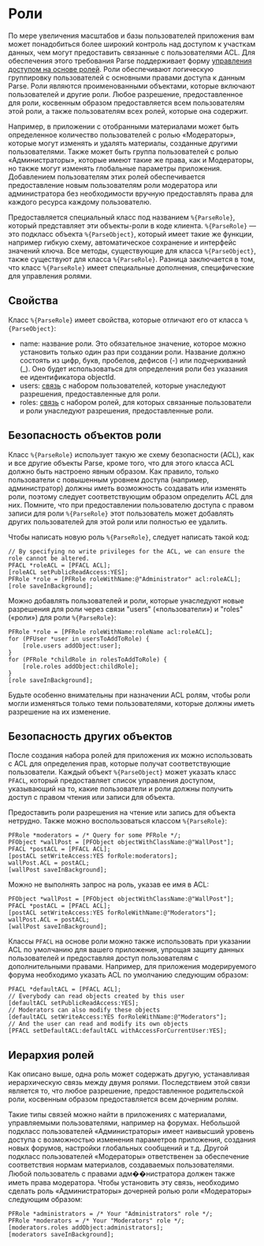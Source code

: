 # Роли

По мере увеличения масштабов и базы пользователей приложения вам может понадобиться более широкий контроль над доступом к участкам данных, чем могут предоставить связанные с пользователями ACL. Для обеспечения этого требования Parse поддерживает форму [управления доступом на основе ролей](http://en.wikipedia.org/wiki/Role-based_access_control). Роли обеспечивают логическую группировку пользователей с основными правами доступа к данным Parse. Роли являются проименованными объектами, которые включают пользователей и другие роли.  Любое разрешение, предоставленное для роли, косвенным образом предоставляется всем пользователям этой роли, а также пользователям всех ролей, которые она содержит.

Например, в приложении с отобранными материалами может быть определенное количество пользователей с ролью «Модераторы», которые могут изменять и удалять материалы, созданные другими пользователями.  Также может быть группа пользователей с ролью «Администраторы», которые имеют такие же права, как и Модераторы, но также могут изменять глобальные параметры приложения. Добавлением пользователям этих ролей обеспечивается предоставление новым пользователям роли модератора или администратора без необходимости вручную предоставлять права для каждого ресурса каждому пользователю.

Предоставляется специальный класс под названием `%{ParseRole}`, который представляет эти объекты-роли в коде клиента. `%{ParseRole}` &mdash; это подкласс объекта `%{ParseObject}`, который имеет такие же функции, например гибкую схему, автоматическое сохранение и интерфейс значений ключа.  Все методы, существующие для класса `%{ParseObject}`, также существуют для класса `%{ParseRole}`.  Разница заключается в том, что класс `%{ParseRole}` имеет специальные дополнения, специфические для управления ролями.

## Свойства

Класс `%{ParseRole}` имеет свойства, которые отличают его от класса `%{ParseObject}`:

*   name: название роли.  Это обязательное значение, которое можно установить только один раз при создании роли.  Название должно состоять из цифр, букв, пробелов, дефисов (-) или подчеркиваний (_).  Оно будет использоваться для определения роли без указания ее идентификатора objectId.
*   users: [связь](#objects-pointers) с набором пользователей, которые унаследуют разрешения, предоставленные для роли.
*   roles: [связь](#objects-pointers) с набором ролей, для которых связанные пользователи и роли унаследуют разрешения, предоставленные роли.

## Безопасность объектов роли

Класс `%{ParseRole}` использует такую же схему безопасности (ACL), как и все другие объекты Parse, кроме того, что для этого класса ACL должно быть настроено явным образом. Как правило, только пользователи с повышенным уровнем доступа (например, администратор) должны иметь возможность создавать или изменять роли, поэтому следует соответствующим образом определить ACL для них.  Помните, что при предоставлении пользователю доступа с правом записи для роли `%{ParseRole}` этот пользователь может добавлять других пользователей для этой роли или полностью ее удалить.

Чтобы написать новую роль `%{ParseRole}`, следует написать такой код:

```objc
// By specifying no write privileges for the ACL, we can ensure the role cannot be altered.
PFACL *roleACL = [PFACL ACL];
[roleACL setPublicReadAccess:YES];
PFRole *role = [PFRole roleWithName:@"Administrator" acl:roleACL];
[role saveInBackground];
```

Можно добавлять пользователей и роли, которые унаследуют новые разрешения для роли через связи &quot;users&quot; («пользователи») и &quot;roles&quot; («роли») для роли `%{ParseRole}`:

```objc
PFRole *role = [PFRole roleWithName:roleName acl:roleACL];
for (PFUser *user in usersToAddToRole) {
    [role.users addObject:user];
}
for (PFRole *childRole in rolesToAddToRole) {
    [role.roles addObject:childRole];
}
[role saveInBackground];
```

Будьте особенно внимательны при назначении ACL ролям, чтобы роли могли изменяться только теми пользователями, которые должны иметь разрешение на их изменение.

## Безопасность других объектов

После создания набора ролей для приложения их можно использовать с ACL для определения прав, которые получат соответствующие пользователи. Каждый объект `%{ParseObject}` может указать класс `PFACL`, который предоставляет список управления доступом, указывающий на то, какие пользователи и роли должны получить доступ с правом чтения или записи для объекта.

Предоставить роли разрешения на чтение или запись для объекта нетрудно.  Также можно воспользоваться классом `%{ParseRole}`:

```objc
PFRole *moderators = /* Query for some PFRole */;
PFObject *wallPost = [PFObject objectWithClassName:@"WallPost"];
PFACL *postACL = [PFACL ACL];
[postACL setWriteAccess:YES forRole:moderators];
wallPost.ACL = postACL;
[wallPost saveInBackground];
```

Можно не выполнять запрос на роль, указав ее имя в ACL:

```objc
PFObject *wallPost = [PFObject objectWithClassName:@"WallPost"];
PFACL *postACL = [PFACL ACL];
[postACL setWriteAccess:YES forRoleWithName:@"Moderators"];
wallPost.ACL = postACL;
[wallPost saveInBackground];
```

Классы `PFACL` на основе роли можно также использовать при указании ACL по умолчанию для вашего приложения, упрощая защиту данных пользователей и предоставляя доступ пользователям с дополнительными правами.  Например, для приложения модерируемого форума необходимо указать ACL по умолчанию следующим образом:

```objc
PFACL *defaultACL = [PFACL ACL];
// Everybody can read objects created by this user
[defaultACL setPublicReadAccess:YES];
// Moderators can also modify these objects
[defaultACL setWriteAccess:YES forRoleWithName:@"Moderators"];
// And the user can read and modify its own objects
[PFACL setDefaultACL:defaultACL withAccessForCurrentUser:YES];
```

## Иерархия ролей

Как описано выше, одна роль может содержать другую, устанавливая иерархическую связь между двумя ролями. Последствием этой связи является то, что любое разрешение, предоставленное родительской роли, косвенным образом предоставляется всем дочерним ролям.

Такие типы связей можно найти в приложениях с материалами, управляемыми пользователями, например на форумах. Небольшой подкласс пользователей «Администраторы» имеет наивысший уровень доступа с возможностью изменения параметров приложения, создания новых форумов, настройки глобальных сообщений и т.д. Другой подкласс пользователей «Модераторы» ответственен за обеспечение соответствия нормам материалов, создаваемых пользователями. Любой пользователь с правами адм��нистратора должен также иметь права модератора. Чтобы установить эту связь, необходимо сделать роль «Администраторы» дочерней ролью роли «Модераторы» следующим образом:

```objc
PFRole *administrators = /* Your "Administrators" role */;
PFRole *moderators = /* Your "Moderators" role */;
[moderators.roles addObject:administrators];
[moderators saveInBackground];
```
